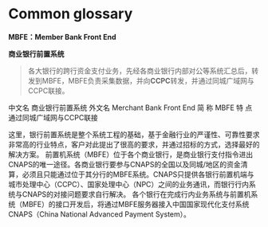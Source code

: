 # Common glossary

**MBFE：Member Bank Front End** 

**商业银行前置系统**

> 各大银行的跨行资金支付业务，先经各商业银行内部对公等系统汇总后，转发到MBFE，MBFE负责采集数据，并向**CCPC**转发，并通过同城广域网与CCPC联接。


中文名 商业银行前置系统 外文名 Merchant Bank Front End 简    称 MBFE 特    点 通过同城广域网与CCPC联接

这里，银行前置系统是整个系统工程的基础，基于金融行业的严谨性、可靠性要求非常高的行业特点，客户对此提出了很高的要求，并通过招标的方式，选择最好的解决方案。
前置机系统（MBFE）位于各个商业银行，是商业银行支付指令进出CNAPS的唯一途径。各商业银行要参与CNAPS的全国以及同城/地区的资金清算，必须且只能通过位于其分行的MBFE系统。CNAPS只提供各银行前置机端与城市处理中心（CCPC）、国家处理中心（NPC）之间的业务通讯，而银行行内系统与CNAPS的对接问题要求自行解决。
各个银行在完成行内业务系统与前置机系统（MBFE）的接口开发后，将通过MBFE服务器接入中国国家现代化支付系统CNAPS（China National Advanced Payment System）。

